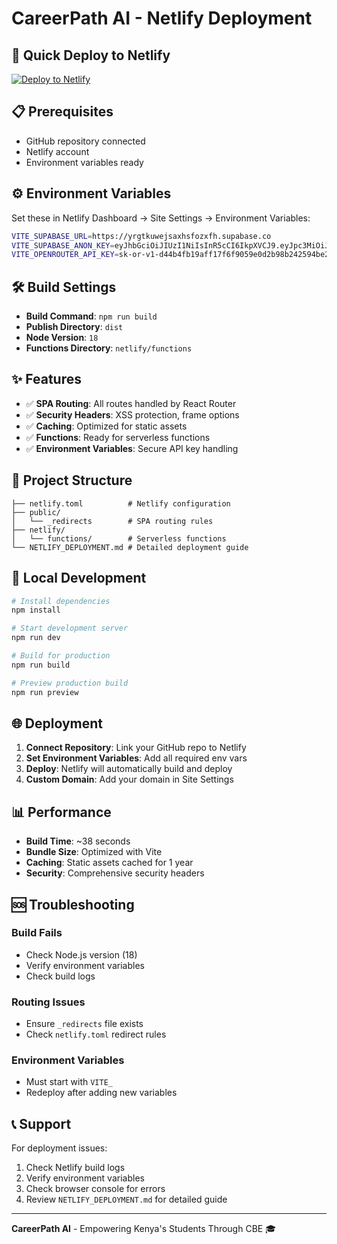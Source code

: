 # CareerPath AI - Netlify Deployment

## 🚀 Quick Deploy to Netlify

[![Deploy to Netlify](https://www.netlify.com/img/deploy/button.svg)](https://app.netlify.com/start/deploy?repository=https://github.com/SK3CHI3/AI-CAREER-FINDER)

## 📋 Prerequisites

- GitHub repository connected
- Netlify account
- Environment variables ready

## ⚙️ Environment Variables

Set these in Netlify Dashboard → Site Settings → Environment Variables:

```bash
VITE_SUPABASE_URL=https://yrgtkuwejsaxhsfozxfh.supabase.co
VITE_SUPABASE_ANON_KEY=eyJhbGciOiJIUzI1NiIsInR5cCI6IkpXVCJ9.eyJpc3MiOiJzdXBhYmFzZSIsInJlZiI6InlyZ3RrdXdlanNheGhzZm96eGZoIiwicm9sZSI6ImFub24iLCJpYXQiOjE3NTYzMzEyMzUsImV4cCI6MjA3MTkwNzIzNX0.bQEGRE4OU5_cBJd5DNtdZ-DSdhO9wIKGc2L1DaR9l-s
VITE_OPENROUTER_API_KEY=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
```

## 🛠️ Build Settings

- **Build Command**: `npm run build`
- **Publish Directory**: `dist`
- **Node Version**: `18`
- **Functions Directory**: `netlify/functions`

## ✨ Features

- ✅ **SPA Routing**: All routes handled by React Router
- ✅ **Security Headers**: XSS protection, frame options
- ✅ **Caching**: Optimized for static assets
- ✅ **Functions**: Ready for serverless functions
- ✅ **Environment Variables**: Secure API key handling

## 📁 Project Structure

```
├── netlify.toml          # Netlify configuration
├── public/
│   └── _redirects        # SPA routing rules
├── netlify/
│   └── functions/        # Serverless functions
└── NETLIFY_DEPLOYMENT.md # Detailed deployment guide
```

## 🔧 Local Development

```bash
# Install dependencies
npm install

# Start development server
npm run dev

# Build for production
npm run build

# Preview production build
npm run preview
```

## 🌐 Deployment

1. **Connect Repository**: Link your GitHub repo to Netlify
2. **Set Environment Variables**: Add all required env vars
3. **Deploy**: Netlify will automatically build and deploy
4. **Custom Domain**: Add your domain in Site Settings

## 📊 Performance

- **Build Time**: ~38 seconds
- **Bundle Size**: Optimized with Vite
- **Caching**: Static assets cached for 1 year
- **Security**: Comprehensive security headers

## 🆘 Troubleshooting

### Build Fails
- Check Node.js version (18)
- Verify environment variables
- Check build logs

### Routing Issues
- Ensure `_redirects` file exists
- Check `netlify.toml` redirect rules

### Environment Variables
- Must start with `VITE_`
- Redeploy after adding new variables

## 📞 Support

For deployment issues:
1. Check Netlify build logs
2. Verify environment variables
3. Check browser console for errors
4. Review `NETLIFY_DEPLOYMENT.md` for detailed guide

---

**CareerPath AI** - Empowering Kenya's Students Through CBE 🎓
